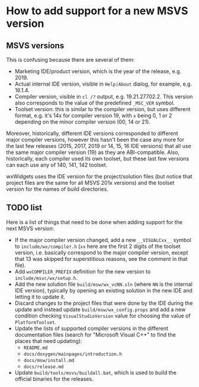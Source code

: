 How to add support for a new MSVS version
=========================================

MSVS versions
-------------

This is confusing because there are several of them:

- Marketing IDE/product version, which is the year of the release, e.g. 2019.
- Actual internal IDE version, visible in `Help|About` dialog, for example,
  e.g. 16.1.4.
- Compiler version, visible in `cl /?` output, e.g. 19.21.27702.2. This version
  also corresponds to the value of the predefined `_MSC_VER` symbol.
- Toolset version: this is similar to the compiler version, but uses different
  format, e.g. it's 14x for compiler version 19, with `x` being 0, 1 or 2
  depending on the minor compiler version (00, 14 or 21).

Moreover, historically, different IDE versions corresponded to different major
compiler versions, however this hasn't been the case any more for the last few
releases (2015, 2017, 2019 or 14, 15, 16 IDE versions) that all use the same
major compiler version (19) as they are ABI-compatible. Also, historically,
each compiler used its own toolset, but these last few versions can each use
any of 140, 141, 142 toolset.

wxWidgets uses the IDE version for the project/solution files (but notice that
project files are the same for all MSVS 201x versions) and the toolset version
for the names of build directories.


TODO list
---------

Here is a list of things that need to be done when adding support for the next
MSVS version:

- If the major compiler version changed, add a new `__VISUALCxx__` symbol to
  `include/wx/compiler.h` (`xx` here are the first 2 digits of the toolset
  version, i.e. basically correspond to the major compiler version, except
  that 13 was skipped for superstitious reasons, see the comment in that file).
- Add `wxCOMPILER_PREFIX` definition for the new version to
  `include/msvc/wx/setup.h`.
- Add the new solution file `build/msw/wx_vcNN.sln` (where `NN` is the internal
  IDE version), typically by opening an existing solution in the new IDE and
  letting it to update it.
- Discard changes to the project files that were done by the IDE during the
  update and instead update `build/msw/wx_config.props` and add a new condition
  checking `VisualStudioVersion` value for choosing the value of
  `PlatformToolset`.
- Update the lists of supported compiler versions in the different
  documentation files (search for "Microsoft Visual C++" to find the places
  that need updating):
  - `README.md`
  - `docs/doxygen/mainpages/introduction.h`
  - `docs/msw/install.md`
  - `docs/release.md`
- Update `build/tools/msvs/buildall.bat`, which is used to build the official
  binaries for the releases.
